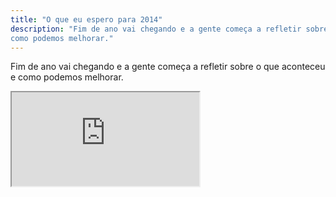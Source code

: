 ```yaml
---
title: "O que eu espero para 2014"
description: "Fim de ano vai chegando e a gente começa a refletir sobre o que aconteceu e
como podemos melhorar."
---
```


<p>Fim de ano vai chegando e a gente começa a refletir sobre o que aconteceu e
como podemos melhorar.</p>

<div class="video-wrap">
  <iframe src="http://www.youtube.com/embed/DfeaBWSdz48">
  </iframe>
</div>